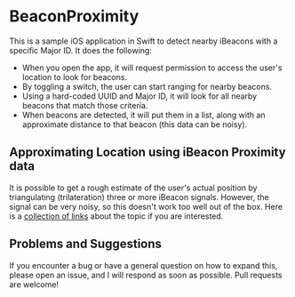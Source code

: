 # BeaconProximity
This is a sample iOS application in Swift to detect nearby iBeacons with a specific Major ID. It does the following:
- When you open the app, it will request permission to access the user's location to look for beacons.
- By toggling a switch, the user can start ranging for nearby beacons.
- Using a hard-coded UUID and Major ID, it will look for all nearby beacons that match those criteria.
- When beacons are detected, it will put them in a list, along with an approximate distance to that beacon (this data can be noisy).

## Approximating Location using iBeacon Proximity data
It is possible to get a rough estimate of the user's actual position by triangulating (trilateration) three or more iBeacon signals.
However, the signal can be very noisy, so this doesn't work too well out of the box. Here is a [collection of links](https://gist.github.com/joeblau/581f15f5adefd69b80ff) about the topic if
you are interested.

## Problems and Suggestions
If you encounter a bug or have a general question on how to expand this, please open an issue, and I will respond as soon as possible. Pull requests are welcome!
